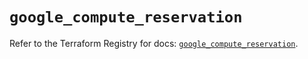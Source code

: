# `google_compute_reservation`

Refer to the Terraform Registry for docs: [`google_compute_reservation`](https://registry.terraform.io/providers/hashicorp/google/6.43.0/docs/resources/compute_reservation).
